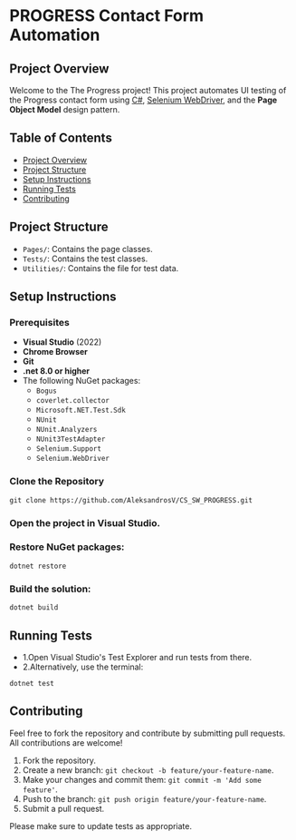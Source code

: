 
# PROGRESS Contact Form Automation

## Project Overview

Welcome to the The Progress project! This project automates UI testing of the Progress contact form using [C#](https://dotnet.microsoft.com/en-us/languages/csharp), [Selenium WebDriver](https://www.selenium.dev/documentation/webdriver/), and the **Page Object Model** design pattern.

## Table of Contents

- [Project Overview](#project-overview)
- [Project Structure](#project-structure)
- [Setup Instructions](#setup-instructions)
- [Running Tests](#running-tests)
- [Contributing](#contributing)

## Project Structure

- `Pages/`: Contains the page classes.
- `Tests/`: Contains the test classes.
- `Utilities/`: Contains the file for test data.

## Setup Instructions

### Prerequisites

- **Visual Studio** (2022)
- **Chrome Browser**
- **Git**
- **.net 8.0 or higher**
- The following NuGet packages:
  - `Bogus`
  - `coverlet.collector`
  - `Microsoft.NET.Test.Sdk`
  - `NUnit`
  - `NUnit.Analyzers`
  - `NUnit3TestAdapter`
  - `Selenium.Support`
  - `Selenium.WebDriver`

### Clone the Repository

`git clone https://github.com/AleksandrosV/CS_SW_PROGRESS.git`

### Open the project in Visual Studio.

### Restore NuGet packages:

`dotnet restore`

### Build the solution:

`dotnet build`

## Running Tests

- 1.Open Visual Studio's Test Explorer and run tests from there.
- 2.Alternatively, use the terminal:

`dotnet test`

## Contributing

Feel free to fork the repository and contribute by submitting pull requests. All contributions are welcome!

1. Fork the repository.
2. Create a new branch: `git checkout -b feature/your-feature-name`.
3. Make your changes and commit them: `git commit -m 'Add some feature'`.
4. Push to the branch: `git push origin feature/your-feature-name`.
5. Submit a pull request.

Please make sure to update tests as appropriate.
